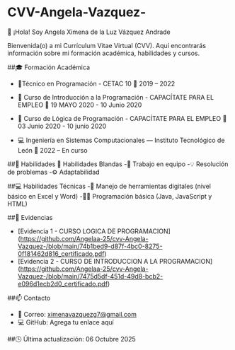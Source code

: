 # CVV-Angela-Vazquez-

👋 ¡Hola! Soy Angela Ximena de la Luz Vázquez Andrade

  Bienvenida(o) a mi Currículum Vitae Virtual (CVV).
  Aquí encontrarás información sobre mi formación académica, habilidades y cursos.

  ##🎓 Formación Académica 
  - 🎯Técnico en Programación - CETAC 10
     📅 2019 – 2022
    
  -  📘 Curso de Introducción a la Programación - CAPACÍTATE PARA EL EMPLEO
      📅 19 MAYO 2020 - 10 Junio 2020
      
  - 🧩 Curso de Lógica de Programación - CAPACÍTATE PARA EL EMPLEO
      📅 03 Junio 2020 - 10 junio 2020

  - 💻 Ingeniería en Sistemas Computacionales — Instituto Tecnológico de León
     📅 2022 – En curso



##🧠 Habilidades
  💬 Habilidades Blandas
   -🤝 Trabajo en equipo
   -💡 Resolución de problemas
   -⚙️ Adaptabilidad

##💻 Habilidades Técnicas
   -🧰 Manejo de herramientas digitales (nivel básico en Excel y Word)
   -👩‍💻 Programación básica (Java, JavaScript y HTML)


##📁 Evidencias
- [Evidencia 1 - CURSO LOGICA DE PROGRAMACION] (https://github.com/Angelaa-25/cvv-Angela-Vazquez-/blob/main/74b1bed9-d87f-4bc0-8275-0f181462d816_certificado.pdf)
- [Evidencia 2 - CURSO DE INTRODUCCION A LA PROGRAMACION] (https://github.com/Angelaa-25/cvv-Angela-Vazquez-/blob/main/7475d5df-451d-49d8-bcb2-e096d1ecb2d0_certificado.pdf)

##📫 Contacto
  - 📧 Correo: ximenavazquezg7@gmail.com
  - 💻 GitHub: Agrega tu enlace aquí

##🕓 Última actualización: 06 Octubre 2025
    
    



